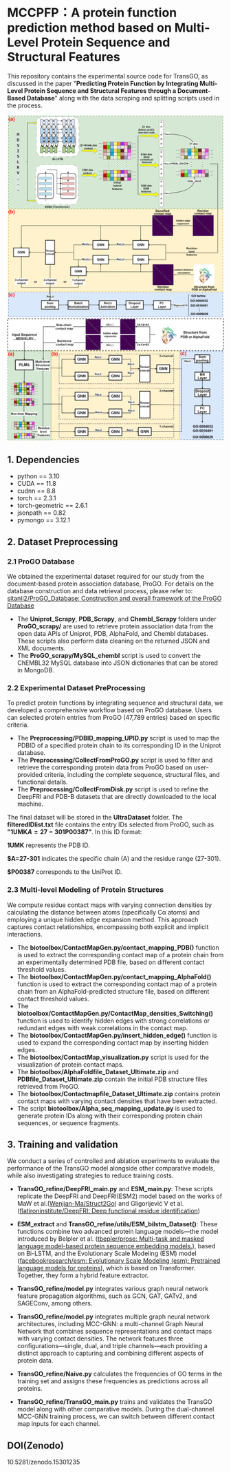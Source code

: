 # MCCPFP：A protein function prediction method based on Multi-Level Protein Sequence and Structural Features

This repository contains the experimental source code for TransGO, as discussed in the paper "**Predicting Protein Function by Integrating Multi-Level Protein Sequence and Structural Features through a Document-Based Database**" along with the data scraping and splitting scripts used in the process.



<img src="TransGO_refine3_eng.png">

<img src="MC-PFP.jpg">



## 1. Dependencies

- python == 3.10
- CUDA == 11.8
- cudnn == 8.8
- torch == 2.3.1
- torch-geometric == 2.6.1
- jsonpath == 0.82
- pymongo == 3.12.1



## 2. Dataset Preprocessing

### 2.1 ProGO Database

We obtained the experimental dataset required for our study from the document-based protein association database, ProGO. For details on the database construction and data retrieval process, please refer to: [sitanli2/ProGO_Database: Construction and overall framework of the ProGO Database](https://github.com/sitanli2/ProGO_Database)

- The **Uniprot_Scrapy**, **PDB_Scrapy**, and **Chembl_Scrapy** folders under **ProGO_scrapy/** are used to retrieve protein association data from the open data APIs of Uniprot, PDB, AlphaFold, and Chembl databases. These scripts also perform data cleaning on the returned JSON and XML documents.
- The **ProGO_scrapy/MySQL_chembl** script is used to convert the ChEMBL32 MySQL database into JSON dictionaries that can be stored in MongoDB.

### 2.2 Experimental Dataset PreProcessing

To predict protein functions by integrating sequence and structural data, we developed a comprehensive workflow based on ProGO database. Users can selected protein entries from ProGO (47,789 entries) based on specific criteria.

- The **Preprocessing/PDBID_mapping_UPID.py** script is used to map the PDBID of a specified protein chain to its corresponding ID in the Uniprot database.
- The **Preprocessing/CollectFromProGO.py** script is used to filter and retrieve the corresponding protein data from ProGO based on user-provided criteria, including the complete sequence, structural files, and functional details.
- The **Preprocessing/CollectFromDisk.py** script is used to refine the DeepFRI and PDB-B datasets that are directly downloaded to the local machine.

The final dataset will be stored in the **UltraDataset** folder. The **filteredIDlist.txt** file contains the entry IDs selected from ProGO, such as **"1UMK$A=27-301$P00387"**. In this ID format:

**1UMK** represents the PDB ID.

**$A=27-301** indicates the specific chain (A) and the residue range (27-301).

**$P00387** corresponds to the UniProt ID.

### 2.3 **Multi-level** Modeling of Protein Structures

We compute residue contact maps with varying connection densities by calculating the distance between atoms (specifically Cα atoms) and employing a unique hidden edge expansion method. This approach captures contact relationships, encompassing both explicit and implicit interactions.

- The **biotoolbox/ContactMapGen.py/contact_mapping_PDB()** function is used to extract the corresponding contact map of a protein chain from an experimentally determined PDB file, based on different contact threshold values.
- The **biotoolbox/ContactMapGen.py/contact_mapping_AlphaFold()** function is used to extract the corresponding contact map of a protein chain from an AlphaFold-predicted structure file, based on different contact threshold values.
- The **biotoolbox/ContactMapGen.py/ContactMap_densities_Switching()** function is used to identify hidden edges with strong correlations or redundant edges with weak correlations in the contact map.
- The **biotoolbox/ContactMapGen.py/insert_hidden_edge()** function is used to expand the corresponding contact map by inserting hidden edges.
- The **biotoolbox/ContactMap_visualization.py** script is used for the visualization of protein contact maps.
- The **biotoolbox/AlphaFoldfile_Dataset_Ultimate.zip** and **PDBfile_Dataset_Ultimate.zip** contain the initial PDB structure files retrieved from ProGO.
- The **biotoolbox/Contactmapfile_Dataset_Ultimate.zip** contains protein contact maps with varying contact densities that have been extracted.
- The script **biotoolbox/Alpha_seq_mapping_update.py** is used to generate protein IDs along with their corresponding protein chain sequences, or sequence fragments.



## 3. Training and validation

We conduct a series of controlled and ablation experiments to evaluate the performance of the TransGO model alongside other comparative models, while also investigating strategies to reduce training costs.

- **TransGO_refine/DeepFRI_main.py** and **ESM_main.py**: These scripts replicate the DeepFRI and DeepFRI(ESM2) model based on the works of MaW et al.([Wenjian-Ma/Struct2Go](https://github.com/Wenjian-Ma/Struct2Go)) and Gligorijević V et al.([flatironinstitute/DeepFRI: Deep functional residue identification](https://github.com/flatironinstitute/DeepFRI))

- **ESM_extract** and **TransGO_refine/utils/ESM_bilstm_Dataset()**: These functions combine two advanced protein language models—the model introduced by Belpler et al. ([tbepler/prose: Multi-task and masked language model-based protein sequence embedding models.](https://github.com/tbepler/prose?tab=readme-ov-file)), based on Bi-LSTM, and the Evolutionary Scale Modeling (ESM) model ([facebookresearch/esm: Evolutionary Scale Modeling (esm): Pretrained language models for proteins](https://github.com/facebookresearch/esm?tab=readme-ov-file#available-models)), which is based on Transformer. Together, they form a hybrid feature extractor.

- **TransGO_refine/model.py** integrates various graph neural network feature propagation algorithms, such as GCN, GAT, GATv2, and SAGEConv, among others.

- **TransGO_refine/model.py** integrates multiple graph neural network architectures, including MCC-GNN: a multi-channel Graph Neural Network that combines sequence representations and contact maps with varying contact densities. The network features three configurations—single, dual, and triple channels—each providing a distinct approach to capturing and combining different aspects of protein data.

- **TransGO_refine/Naive.py** calculates the frequencies of GO terms in the training set and assigns these frequencies as predictions across all proteins.

- **TransGO_refine/TransGO_main.py** trains and validates the TransGO model along with other comparative models. During the dual-channel MCC-GNN training process, we can switch between different contact map inputs for each channel.

  
## DOI(Zenodo)
10.5281/zenodo.15301235





























